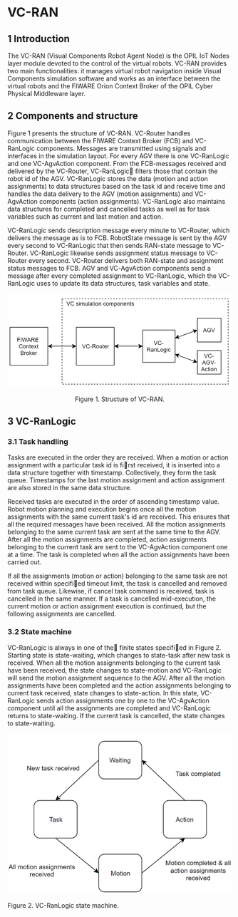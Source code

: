 # VC-RAN

## 1 Introduction

The VC-RAN (Visual Components Robot Agent Node) is the OPIL IoT Nodes layer module devoted to the control of the virtual robots. VC-RAN provides two main functionalities: it manages virtual robot navigation inside Visual Components simulation software and works as an interface between the virtual robots and the FIWARE Orion Context Broker of the OPIL Cyber Physical Middleware layer.

## 2 Components and structure

Figure 1 presents the structure of VC-RAN. VC-Router handles communication between the FIWARE Context Broker (FCB) and VC-RanLogic components. Messages are transmitted using signals and interfaces in the simulation layout. For every AGV there is one VC-RanLogic and one VC-AgvAction component. From the FCB-messages received and delivered by the VC-Router, VC-RanLogic filters those that contain the robot id of the AGV. VC-RanLogic stores the data (motion and action assignments) to data structures based on the task id and receive time and handles the data delivery to the AGV (motion assignments) and VC-AgvAction components (action assignments). VC-RanLogic also maintains data structures for completed and cancelled tasks as well as for task variables such as current and last motion and action.

VC-RanLogic sends description message every minute to VC-Router, which delivers the message as is to FCB. RobotState message is sent by the AGV every second to VC-RanLogic that then sends RAN-state message to VC-Router. VC-RanLogic likewise sends assignment status message to VC-Router every second. VC-Router delivers both RAN-state and assignment status messages to FCB. AGV and VC-AgvAction components send a message after every completed assignment to VC-RanLogic, which the VC-RanLogic uses to update its data structures, task variables and state.


![](./imgs/VC_RAN_diagram.png)

<center>Figure 1. Structure of VC-RAN.</center>

## 3 VC-RanLogic

### 3.1 Task handling

Tasks are executed in the order they are received. When a motion or action assignment with a particular task id is first received, it is inserted into a data structure together with timestamp. Collectively, they form the task queue. Timestamps for the last motion assignment and action assignment are also stored in the same data structure.

Received tasks are executed in the order of ascending timestamp value. Robot motion planning and execution begins once all the motion assignments with the same current task's id are received. This ensures that all the required messages have been received. All the motion assignments belonging to the same current task are sent at the same time to the AGV. After all the motion assignments are completed, action assignments belonging to the current task are sent to the VC-AgvAction component one at a time. The task is completed when all the action assignments have been carried out.

If all the assignments (motion or action) belonging to the same task are not received within specified timeout limit, the task is cancelled and removed from task queue. Likewise, if cancel task command is received, task is cancelled in the same manner. If a task is cancelled mid-execution, the current motion or action assignment execution is continued, but the following assignments are cancelled.

### 3.2 State machine

VC-RanLogic is always in one of the finite states specified in Figure 2. Starting state is state-waiting, which changes to state-task after new task is received. When all the motion assignments belonging to the current task have been received, the state changes to state-motion and VC-RanLogic will send the motion assignment sequence to the AGV. After all the motion assignments have been completed and the action assignments belonging to current task received, state changes to state-action. In this state, VC-RanLogic sends action assignments one by one to the VC-AgvAction component until all the assignments are completed and VC-RanLogic returns to state-waiting. If the current task is cancelled, the state changes to state-waiting.

![](./imgs/VC_RAN_state.png)

Figure 2. VC-RanLogic state machine.
